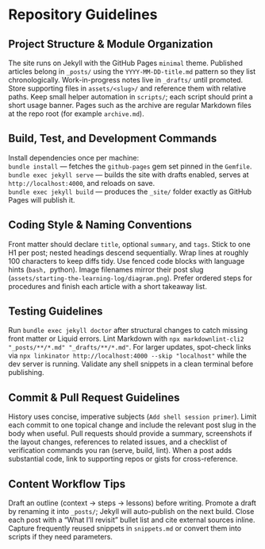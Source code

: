 # Repository Guidelines

## Project Structure & Module Organization
The site runs on Jekyll with the GitHub Pages `minimal` theme. Published articles belong in `_posts/` using the `YYYY-MM-DD-title.md` pattern so they list chronologically. Work-in-progress notes live in `_drafts/` until promoted. Store supporting files in `assets/<slug>/` and reference them with relative paths. Keep small helper automation in `scripts/`; each script should print a short usage banner. Pages such as the archive are regular Markdown files at the repo root (for example `archive.md`).

## Build, Test, and Development Commands
Install dependencies once per machine:  
`bundle install` — fetches the `github-pages` gem set pinned in the `Gemfile`.  
`bundle exec jekyll serve` — builds the site with drafts enabled, serves at `http://localhost:4000`, and reloads on save.  
`bundle exec jekyll build` — produces the `_site/` folder exactly as GitHub Pages will publish it.

## Coding Style & Naming Conventions
Front matter should declare `title`, optional `summary`, and `tags`. Stick to one H1 per post; nested headings descend sequentially. Wrap lines at roughly 100 characters to keep diffs tidy. Use fenced code blocks with language hints (```bash, ```python). Image filenames mirror their post slug (`assets/starting-the-learning-log/diagram.png`). Prefer ordered steps for procedures and finish each article with a short takeaway list.

## Testing Guidelines
Run `bundle exec jekyll doctor` after structural changes to catch missing front matter or Liquid errors. Lint Markdown with `npx markdownlint-cli2 "_posts/**/*.md" "_drafts/**/*.md"`. For larger updates, spot-check links via `npx linkinator http://localhost:4000 --skip "localhost"` while the dev server is running. Validate any shell snippets in a clean terminal before publishing.

## Commit & Pull Request Guidelines
History uses concise, imperative subjects (`Add shell session primer`). Limit each commit to one topical change and include the relevant post slug in the body when useful. Pull requests should provide a summary, screenshots if the layout changes, references to related issues, and a checklist of verification commands you ran (serve, build, lint). When a post adds substantial code, link to supporting repos or gists for cross-reference.

## Content Workflow Tips
Draft an outline (context → steps → lessons) before writing. Promote a draft by renaming it into `_posts/`; Jekyll will auto-publish on the next build. Close each post with a “What I’ll revisit” bullet list and cite external sources inline. Capture frequently reused snippets in `snippets.md` or convert them into scripts if they need parameters.
